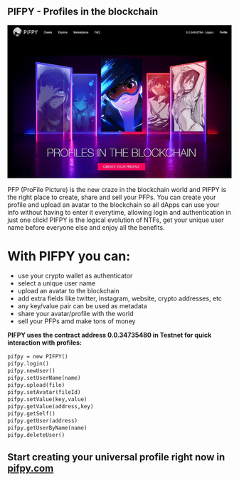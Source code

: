 ## PIFPY - Profiles in the blockchain

![hero](https://raw.githubusercontent.com/kuyawa/pifpy/main/stuff/pifpy.jpg)

PFP (ProFile Picture) is the new craze in the blockchain world and PIFPY is the right place to create, share and sell your PFPs. You can create your profile and upload an avatar to the blockchain so all dApps can use your info without having to enter it everytime, allowing login and authentication in just one click! PIFPY is the logical evolution of NTFs, get your unique user name before everyone else and enjoy all the benefits.

# With PIFPY you can:

- use your crypto wallet as authenticator
- select a unique user name
- upload an avatar to the blockchain
- add extra fields like twitter, instagram, website, crypto addresses, etc
- any key/value pair can be used as metadata
- share your avatar/profile with the world
- sell your PFPs amd make tons of money

**PIFPY uses the contract address 0.0.34735480 in Testnet for quick interaction with profiles:**

    pifpy = new PIFPY()
    pifpy.login()
    pifpy.newUser()
    pifpy.setUserName(name)
    pifpy.upload(file)
    pifpy.setAvatar(fileId)
    pifpy.setValue(key,value)
    pifpy.getValue(address,key)
    pifpy.getSelf()
    pifpy.getUser(address)
    pifpy.getUserByName(name)
    pifpy.deleteUser()

## Start creating your universal profile right now in [pifpy.com](https://pifpy.com)